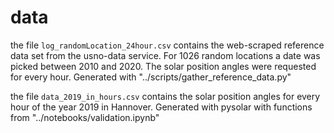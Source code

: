 # data

the file ```log_randomLocation_24hour.csv``` contains the web-scraped reference data set from the usno-data service. For 1026 random locations a date was picked between 2010 and 2020. The solar position angles were requested for every hour. Generated with "../scripts/gather_reference_data.py"

the file ```data_2019_in_hours.csv``` contains the solar position angles for every hour of the year 2019 in Hannover. Generated with pysolar with functions from "../notebooks/validation.ipynb"

